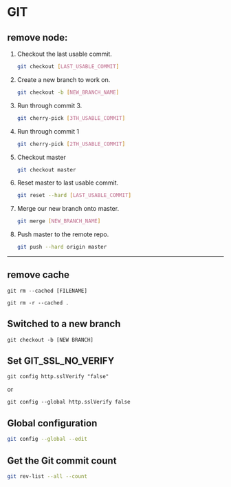 # GIT

## remove node:

1. Checkout the last usable commit.
   ```bash 
   git checkout [LAST_USABLE_COMMIT]
   ```
2. Create a new branch to work on.
   ```bash
   git checkout -b [NEW_BRANCH_NAME]
   ```
3. Run through commit 3.
   ```bash
   git cherry-pick [3TH_USABLE_COMMIT]
   ```
4. Run through commit 1
   ```bash
   git cherry-pick [2TH_USABLE_COMMIT]
   ```
5. Checkout master
   ```bash
   git checkout master
   ```
6. Reset master to last usable commit.
   ```bash
   git reset --hard [LAST_USABLE_COMMIT]
   ```
7. Merge our new branch onto master.
   ```bash
   git merge [NEW_BRANCH_NAME]
   ```
8. Push master to the remote repo.
   ```bash
   git push --hard origin master
   ```
---

## remove cache
```
git rm --cached [FILENAME]
```
```
git rm -r --cached .
```
## Switched to a new branch
```
git checkout -b [NEW BRANCH]
```

## Set GIT_SSL_NO_VERIFY

```
git config http.sslVerify "false"
```
or
```
git config --global http.sslVerify false
```
## Global configuration 
```bash
git config --global --edit
```
## Get the Git commit count
```bash
git rev-list --all --count
```
